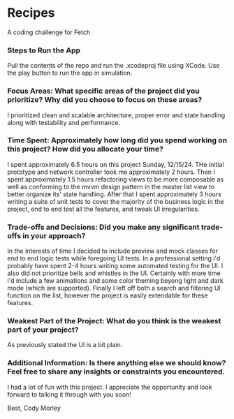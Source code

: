 # Recipes
A coding challenge for Fetch


### Steps to Run the App

Pull the contents of the repo and run the .xcodeproj file using XCode. Use the play button to run the app in simulation. 

### Focus Areas: What specific areas of the project did you prioritize? Why did you choose to focus on these areas?

I prioritized clean and scalable architecture, proper error and state handling along with testability and performance.

### Time Spent: Approximately how long did you spend working on this project? How did you allocate your time?

I spent approximately 6.5 hours on this project Sunday, 12/15/24. THe initial prototype and network controller took me approximately 2 hours. Then I spent approximately 1.5 hours refactoring views to be more composable as well as conforming to the mvvm design pattern in the master list view to better organize its' state handling. After that I spent approximately 3 hours writing a suite of unit tests to cover the majority of the business logic in the project, end to end test all the features, and tweak UI irregularities.

### Trade-offs and Decisions: Did you make any significant trade-offs in your approach?

In the interests of time I decided to include preview and mock classes for end to end logic tests while foregoing UI tests. In a professional setting i'd probably have spent 2-4 hours writing some automated testing for the UI. I also did not prioritize bells and whistles in the UI. Certainly with more time i'd include a few animations and some color theming beyong light and dark mode (which are supported). Finally I left off both a search and filtering UI function on the list, however the project is easily extendable for these features.

### Weakest Part of the Project: What do you think is the weakest part of your project?

As previously stated the UI is a bit plain.

### Additional Information: Is there anything else we should know? Feel free to share any insights or constraints you encountered.

I had a lot of fun with this project. I appreciate the opportunity and look forward to talking it through with you soon!


Best,
Cody Morley
